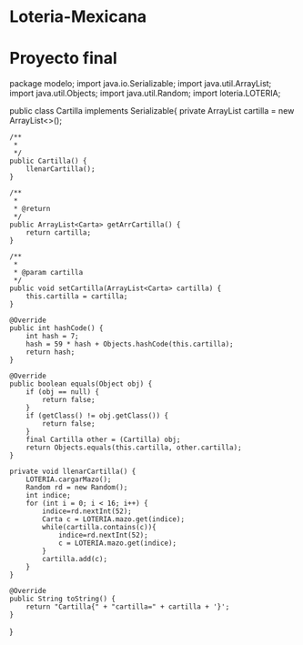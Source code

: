# Loteria-Mexicana
# Proyecto final

package modelo;
import java.io.Serializable;
import java.util.ArrayList;
import java.util.Objects;
import java.util.Random;
import loteria.LOTERIA;

public class Cartilla  implements Serializable{
    private ArrayList<Carta> cartilla = new ArrayList<>();
    
    /**
     *
     */
    public Cartilla() {
        llenarCartilla();
    }

    /**
     *
     * @return
     */
    public ArrayList<Carta> getArrCartilla() {
        return cartilla;
    }

    /**
     *
     * @param cartilla
     */
    public void setCartilla(ArrayList<Carta> cartilla) {
        this.cartilla = cartilla;
    }

    @Override
    public int hashCode() {
        int hash = 7;
        hash = 59 * hash + Objects.hashCode(this.cartilla);
        return hash;
    }

    @Override
    public boolean equals(Object obj) {
        if (obj == null) {
            return false;
        }
        if (getClass() != obj.getClass()) {
            return false;
        }
        final Cartilla other = (Cartilla) obj;
        return Objects.equals(this.cartilla, other.cartilla);
    }

    private void llenarCartilla() {
        LOTERIA.cargarMazo();
        Random rd = new Random();
        int indice;
        for (int i = 0; i < 16; i++) {
            indice=rd.nextInt(52);
            Carta c = LOTERIA.mazo.get(indice);
            while(cartilla.contains(c)){
                indice=rd.nextInt(52);
                c = LOTERIA.mazo.get(indice);
            }
            cartilla.add(c);
        }
    }

    @Override
    public String toString() {
        return "Cartilla{" + "cartilla=" + cartilla + '}';
    }
    
    
    
}
